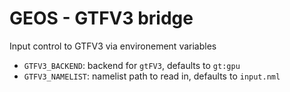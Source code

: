 GEOS - GTFV3 bridge
===================

Input control to GTFV3 via environement variables
* `GTFV3_BACKEND`: backend for `gtFV3`, defaults to `gt:gpu`
* `GTFV3_NAMELIST`: namelist path to read in, defaults to `input.nml`